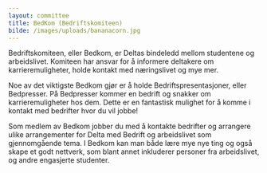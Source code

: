 ```yaml
---
layout: committee
title: BedKom (Bedriftskomiteen)
bilde: /images/uploads/bananacorn.jpg
---
```

Bedriftskomiteen, eller Bedkom, er Deltas bindeledd mellom studentene og arbeidslivet. Komiteen har ansvar for å informere deltakere om karrieremuligheter, holde kontakt med næringslivet og mye mer. 

Noe av det viktigste Bedkom gjør er å holde Bedriftspresentasjoner, eller Bedpresser. På Bedpresser kommer en bedrift og snakker om karrieremuligheter hos dem. Dette er en fantastisk mulighet for å komme i kontakt med bedrifter hvor du vil jobbe! 

Som medlem av Bedkom jobber du med å kontakte bedrifter og arrangere ulike arrangementer for Delta med Bedrift og arbeidslivet som gjennomgående tema. I Bedkom kan man både lære mye nye ting og også skape et godt nettverk, som blant annet inkluderer personer fra arbeidslivet, og andre engasjerte studenter.